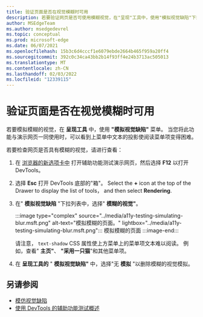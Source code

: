 ```yaml
---
title: 验证页面是否在视觉模糊时可用
description: 若要验证网页是否可使用模糊视觉，在"呈现"工具中，使用"模拟视觉缺陷"下拉列表。
author: MSEdgeTeam
ms.author: msedgedevrel
ms.topic: conceptual
ms.prod: microsoft-edge
ms.date: 06/07/2021
ms.openlocfilehash: 15b3c6d4cccf1e6079ebde2664b465f959a20ff4
ms.sourcegitcommit: 392c0c34ca43bb2b14f93ff4e24b3713ac505013
ms.translationtype: MT
ms.contentlocale: zh-CN
ms.lasthandoff: 02/03/2022
ms.locfileid: "12339115"
---
```

# <a name="verify-that-a-page-is-usable-with-blurred-vision"></a>验证页面是否在视觉模糊时可用

<!-- Rendering tool: Emulate vision deficiencies: Blurred vision -->

若要模拟模糊的视觉，在 **呈现工具** 中，使用 **"模拟视觉缺陷"** 菜单。  当您将此功能与演示网页一同使用时，可以看到上菜单中文本的投影使阅读菜单项变得困难。

若要检查网页是否具有模糊的视觉，请进行查看：

1.  在 [浏览器的新选项卡中](https://microsoftedge.github.io/Demos/devtools-a11y-testing/) 打开辅助功能测试演示网页，然后选择 **F12** 以打开 DevTools。

1.  选择 **Esc** 打开 DevTools 底部的"箱"。  Select the **+** icon at the top of the Drawer to display the list of tools， and then select **Rendering**.

1.  在" **模拟视觉缺陷** "下拉列表中，选择" **模糊的视觉"**。

    :::image type="complex" source="../media/a11y-testing-simulating-blur.msft.png" alt-text="模拟模糊的页面。" lightbox="../media/a11y-testing-simulating-blur.msft.png":::
        模拟模糊的页面
    :::image-end:::

    请注意， `text-shadow` CSS 属性使上方菜单上的菜单项文本难以阅读。 例如，查看" **主页"**、 **"采用一只猫**"和其他菜单项。

1.  在 **呈现工具的** " **模拟视觉缺陷"** 中，选择"无 **模拟** "以删除模糊的视觉模拟。


<!-- ====================================================================== -->
## <a name="see-also"></a>另请参阅

*  [模仿视觉缺陷](emulate-vision-deficiencies.md)
*  [使用 DevTools 的辅助功能测试概述](accessibility-testing-in-devtools.md)
